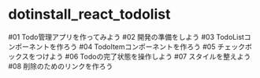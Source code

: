 # dotinstall_react_todolist
#01 Todo管理アプリを作ってみよう
#02 開発の準備をしよう
#03 TodoListコンポーネントを作ろう
#04 TodoItemコンポーネントを作ろう
#05 チェックボックスをつけよう
#06 Todoの完了状態を操作しよう
#07 スタイルを整えよう
#08 削除のためのリンクを作ろう